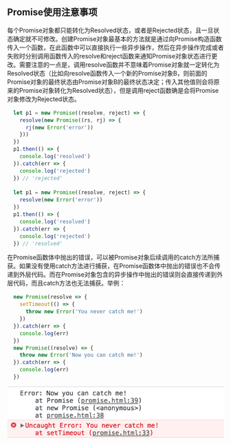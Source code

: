## Promise使用注意事项

每个Promise对象都只能转化为Resolved状态，或者是Rejected状态，且一旦状态确定就不可修改。创建Promise对象最基本的方法就是通过向Promise构造函数传入一个函数，在此函数中可以直接执行一些异步操作，然后在异步操作完成或者失败时分别调用函数传入的resolve和reject函数来通知Promise对象状态进行更改。需要注意的一点是，调用resolve函数并不意味着Promise对象就一定转化为Resolved状态（比如向resolve函数传入一个新的Promise对象B，则前面的Promise对象的最终状态由Promise对象B的最终状态决定；传入其他值则会将原来的Promise对象转化为Resolved状态），但是调用reject函数确是会将Promise对象修改为Rejected状态。

```javascript
  let p1 = new Promise((resolve, reject) => {
    resolve(new Promise((rs, rj) => {
      rj(new Error('error'))
    }))
  })
  p1.then(() => {
    console.log('resolved')
  }).catch(err => {
    console.log('rejected')
  }) // 'rejected'

  let p1 = new Promise((resolve, reject) => {
    resolve(new Error('error'))
  })
  p1.then(() => {
    console.log('resolved')
  }).catch(err => {
    console.log('rejected')
  }) // 'resolved'
```

在Promise函数体中抛出的错误，可以被Promise对象后续调用的catch方法所捕获。如果没有使用catch方法进行捕获，在Promise函数体中抛出的错误也不会传递到外层代码。而在Promise对象包含的异步操作中抛出的错误则会直接传递到外层代码，而且catch方法也无法捕获。举例：

```javascript
  new Promise(resolve => {
    setTimeout(() => {
      throw new Error('You never catch me!')
    })
  }).catch(err => {
    console.log(err)
  })
  new Promise((resolve) => {
    throw new Error('Now you can catch me!')
  }).catch(err => {
    console.log(err)
  })
```

![](../static/Promise-error-handle.jpg)